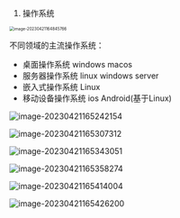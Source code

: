1. 操作系统

<img src="D:\document\2023study\python\images\image-20230421164845766.png" alt="image-20230421164845766" style="zoom:50%;" />



不同领域的主流操作系统：

- 桌面操作系统 windows macos
- 服务器操作系统 linux windows server
- 嵌入式操作系统 Linux
- 移动设备操作系统 ios Android(基于Linux)

![image-20230421165242154](D:\document\2023study\python\images\image-20230421165242154.png)

![image-20230421165307312](D:\document\2023study\python\images\image-20230421165307312.png)

![image-20230421165343051](D:\document\2023study\python\images\image-20230421165343051.png)

![image-20230421165358274](D:\document\2023study\python\images\image-20230421165358274.png)

![image-20230421165414004](D:\document\2023study\python\images\image-20230421165414004.png)

![image-20230421165426200](D:\document\2023study\python\images\image-20230421165426200.png)
